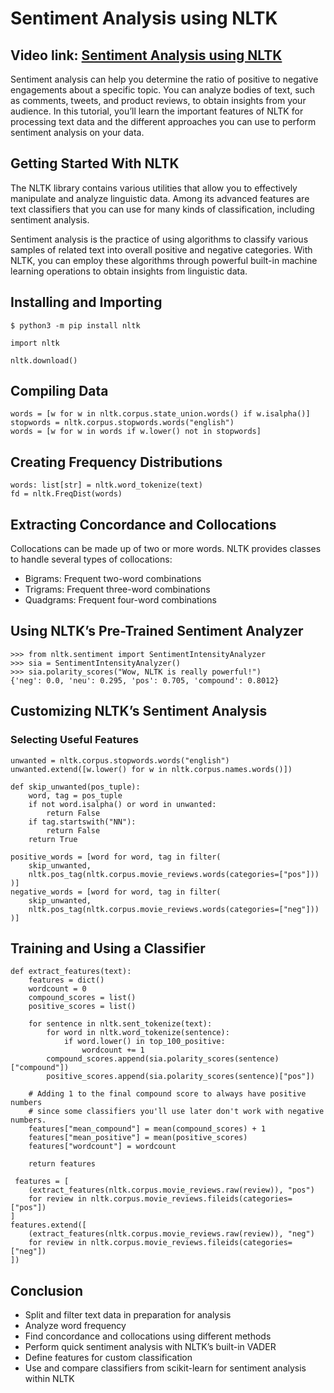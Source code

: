 # Sentiment Analysis using NLTK

## Video link: [Sentiment Analysis using NLTK](https://drive.google.com/file/d/1B3FfTQpi1VnTmzAvFP11CjY3cXxhyOmh/view?usp=sharing)

Sentiment analysis can help you determine the ratio of positive to negative engagements about a specific topic. You can analyze bodies of text, such as comments, tweets, and product reviews, to obtain insights from your audience. In this tutorial, you’ll learn the important features of NLTK for processing text data and the different approaches you can use to perform sentiment analysis on your data.

## Getting Started With NLTK
The NLTK library contains various utilities that allow you to effectively manipulate and analyze linguistic data. Among its advanced features are text classifiers that you can use for many kinds of classification, including sentiment analysis.

Sentiment analysis is the practice of using algorithms to classify various samples of related text into overall positive and negative categories. With NLTK, you can employ these algorithms through powerful built-in machine learning operations to obtain insights from linguistic data.

## Installing and Importing
```
$ python3 -m pip install nltk

import nltk

nltk.download()
```

## Compiling Data

```
words = [w for w in nltk.corpus.state_union.words() if w.isalpha()]
stopwords = nltk.corpus.stopwords.words("english")
words = [w for w in words if w.lower() not in stopwords]

```

## Creating Frequency Distributions
```
words: list[str] = nltk.word_tokenize(text)
fd = nltk.FreqDist(words)
```
## Extracting Concordance and Collocations

Collocations can be made up of two or more words. NLTK provides classes to handle several types of collocations:

- Bigrams: Frequent two-word combinations
- Trigrams: Frequent three-word combinations
- Quadgrams: Frequent four-word combinations

## Using NLTK’s Pre-Trained Sentiment Analyzer

```
>>> from nltk.sentiment import SentimentIntensityAnalyzer
>>> sia = SentimentIntensityAnalyzer()
>>> sia.polarity_scores("Wow, NLTK is really powerful!")
{'neg': 0.0, 'neu': 0.295, 'pos': 0.705, 'compound': 0.8012}
```

## Customizing NLTK’s Sentiment Analysis
### Selecting Useful Features

```
unwanted = nltk.corpus.stopwords.words("english")
unwanted.extend([w.lower() for w in nltk.corpus.names.words()])

def skip_unwanted(pos_tuple):
    word, tag = pos_tuple
    if not word.isalpha() or word in unwanted:
        return False
    if tag.startswith("NN"):
        return False
    return True

positive_words = [word for word, tag in filter(
    skip_unwanted,
    nltk.pos_tag(nltk.corpus.movie_reviews.words(categories=["pos"]))
)]
negative_words = [word for word, tag in filter(
    skip_unwanted,
    nltk.pos_tag(nltk.corpus.movie_reviews.words(categories=["neg"]))
)]
```
## Training and Using a Classifier

```
def extract_features(text):
    features = dict()
    wordcount = 0
    compound_scores = list()
    positive_scores = list()

    for sentence in nltk.sent_tokenize(text):
        for word in nltk.word_tokenize(sentence):
            if word.lower() in top_100_positive:
                wordcount += 1
        compound_scores.append(sia.polarity_scores(sentence)["compound"])
        positive_scores.append(sia.polarity_scores(sentence)["pos"])

    # Adding 1 to the final compound score to always have positive numbers
    # since some classifiers you'll use later don't work with negative numbers.
    features["mean_compound"] = mean(compound_scores) + 1
    features["mean_positive"] = mean(positive_scores)
    features["wordcount"] = wordcount

    return features
    
 features = [
    (extract_features(nltk.corpus.movie_reviews.raw(review)), "pos")
    for review in nltk.corpus.movie_reviews.fileids(categories=["pos"])
]
features.extend([
    (extract_features(nltk.corpus.movie_reviews.raw(review)), "neg")
    for review in nltk.corpus.movie_reviews.fileids(categories=["neg"])
])

```

## Conclusion

- Split and filter text data in preparation for analysis
- Analyze word frequency
- Find concordance and collocations using different methods
- Perform quick sentiment analysis with NLTK’s built-in VADER
- Define features for custom classification
- Use and compare classifiers from scikit-learn for sentiment analysis within NLTK
